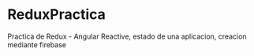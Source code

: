 # ReduxPractica
 Practica de Redux - Angular Reactive, estado de una aplicacion, creacion mediante firebase
